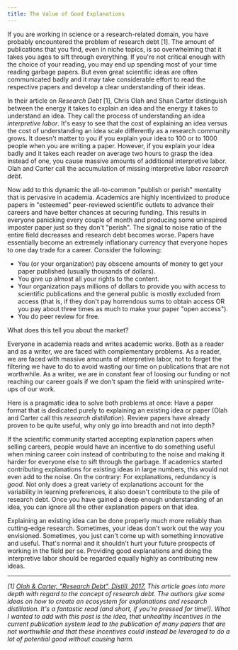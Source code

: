 ```yaml
---
title: The Value of Good Explanations
---
```


If you are working in science or a research-related domain, you have probably encountered the problem of research debt [1].
The amount of publications that you find, even in niche topics, is so overwhelming that it takes you ages to sift through everything.
If you're not critical enough with the choice of your reading, you may end up spending most of your time reading garbage papers.
But even great scientific ideas are often communicated badly and it may take considerable effort to read the respective papers and develop a clear understanding of their ideas.

In their article on *Research Debt* [1], Chris Olah and Shan Carter distinguish between the energy it takes to explain an idea and the energy it takes to understand an idea.
They call the process of understanding an idea *interpretive labor*.
It's easy to see that the cost of explaining an idea versus the cost of understanding an idea scale differently as a research community grows.
It doesn't matter to you if you explain your idea to 100 or to 1000 people when you are writing a paper.
However, if you explain your idea badly and it takes each reader on average two hours to grasp the idea instead of one, you cause massive amounts of additional interpretive labor.
Olah and Carter call the accumulation of missing interpretive labor *research debt*.

Now add to this dynamic the all-to-common "publish or perish" mentality that is pervasive in academia.
Academics are highly incentivized to produce papers in "esteemed" peer-reviewed scientific outlets to advance their careers and have better chances at securing funding.
This results in everyone panicking every couple of month and producing some uninspired imposter paper just so they don't "perish".
The signal to noise ratio of the entire field decreases and research debt becomes worse.
Papers have essentially become an extremely inflationary currency that everyone hopes to one day trade for a career.
Consider the following:

- You (or your organization) pay obscene amounts of money to get your paper published (usually thousands of dollars).
- You give up almost all your rights to the content.
- Your organization pays millions of dollars to provide you with access to scientific publications and the general public is mostly excluded from access (that is, if they don't pay horrendous sums to obtain access OR you pay about three times as much to make your paper "open access").
- You do peer review for free.

What does this tell you about the market?

Everyone in academia reads and writes academic works.
Both as a reader and as a writer, we are faced with complementary problems.
As a reader, we are faced with massive amounts of interpretive labor, not to forget the filtering we have to do to avoid wasting our time on publications that are not worthwhile.
As a writer, we are in constant fear of loosing our funding or not reaching our career goals if we don't spam the field with uninspired write-ups of our work.

Here is a pragmatic idea to solve both problems at once:
Have a paper format that is dedicated purely to explaining an existing idea or paper (Olah and Carter call this *research distillation*).
Review papers have already proven to be quite useful, why only go into breadth and not into depth?

If the scientific community started accepting explanation papers when selling careers, people would have an incentive to do something useful when mining career coin instead of contributing to the noise and making it harder for everyone else to sift through the garbage.
If academics started contributing explanations for existing ideas in large numbers, this would not even add to the noise.
On the contrary:
For explanations, redundancy is *good*.
Not only does a great variety of explanations account for the variability in learning preferences, it also doesn't contribute to the pile of research debt.
Once you have gained a deep enough understanding of an idea, you can ignore all the other explanation papers on that idea.

Explaining an existing idea can be done properly much more reliably than cutting-edge research.
Sometimes, your ideas don't work out the way you envisioned.
Sometimes, you just can't come up with something innovative and useful.
That's normal and it shouldn't hurt your future prospects of working in the field per se.
Providing good explanations and doing the interpretive labor should be regarded equally highly as contributing new ideas.

<hr>

*[1] <a class="ref-link" href="https://doi.org/10.23915/distill.00005" target="_blank">Olah & Carter, "Research Debt", Distill, 2017.</a> This article goes into more depth with regard to the concept of research debt. The authors give some ideas on how to create an ecosystem for explanations and research distillation. It's a fantastic read (and short, if you're pressed for time!). What I wanted to add with this post is the idea, that unhealthy incentives in the current publication system lead to the publication of many papers that are not worthwhile and that these incentives could instead be leveraged to do a lot of potential good without causing harm.*

